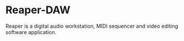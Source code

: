 # Reaper-DAW
Reaper is a digital audio workstation, MIDI sequencer and video editing software application.
